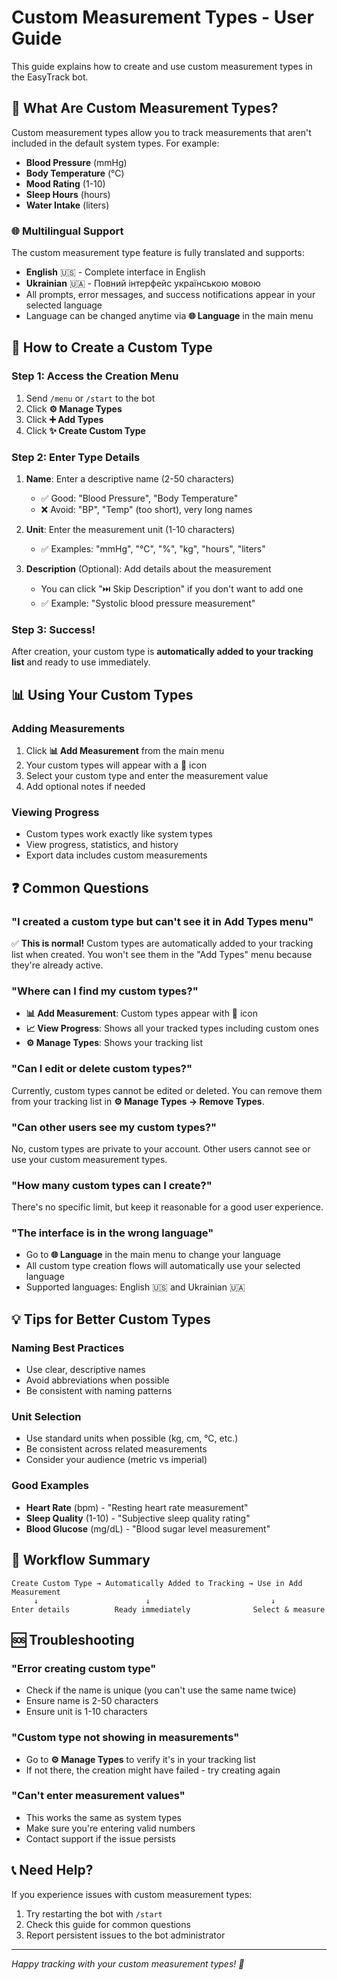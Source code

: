 # Custom Measurement Types - User Guide

This guide explains how to create and use custom measurement types in the EasyTrack bot.

## 🎯 What Are Custom Measurement Types?

Custom measurement types allow you to track measurements that aren't included in the default system types. For example:
- **Blood Pressure** (mmHg)
- **Body Temperature** (°C)
- **Mood Rating** (1-10)
- **Sleep Hours** (hours)
- **Water Intake** (liters)

### 🌐 Multilingual Support
The custom measurement type feature is fully translated and supports:
- **English** 🇺🇸 - Complete interface in English
- **Ukrainian** 🇺🇦 - Повний інтерфейс українською мовою
- All prompts, error messages, and success notifications appear in your selected language
- Language can be changed anytime via **🌐 Language** in the main menu

## 🚀 How to Create a Custom Type

### Step 1: Access the Creation Menu
1. Send `/menu` or `/start` to the bot
2. Click **⚙️ Manage Types**
3. Click **➕ Add Types**
4. Click **✨ Create Custom Type**

### Step 2: Enter Type Details
1. **Name**: Enter a descriptive name (2-50 characters)
   - ✅ Good: "Blood Pressure", "Body Temperature"
   - ❌ Avoid: "BP", "Temp" (too short), very long names

2. **Unit**: Enter the measurement unit (1-10 characters)
   - ✅ Examples: "mmHg", "°C", "%", "kg", "hours", "liters"

3. **Description** (Optional): Add details about the measurement
   - You can click "⏭️ Skip Description" if you don't want to add one
   - ✅ Example: "Systolic blood pressure measurement"

### Step 3: Success!
After creation, your custom type is **automatically added to your tracking list** and ready to use immediately.

## 📊 Using Your Custom Types

### Adding Measurements
1. Click **📊 Add Measurement** from the main menu
2. Your custom types will appear with a 🔧 icon
3. Select your custom type and enter the measurement value
4. Add optional notes if needed

### Viewing Progress
- Custom types work exactly like system types
- View progress, statistics, and history
- Export data includes custom measurements

## ❓ Common Questions

### "I created a custom type but can't see it in Add Types menu"
✅ **This is normal!** Custom types are automatically added to your tracking list when created. You won't see them in the "Add Types" menu because they're already active.

### "Where can I find my custom types?"
- **📊 Add Measurement**: Custom types appear with 🔧 icon
- **📈 View Progress**: Shows all your tracked types including custom ones
- **⚙️ Manage Types**: Shows your tracking list

### "Can I edit or delete custom types?"
Currently, custom types cannot be edited or deleted. You can remove them from your tracking list in **⚙️ Manage Types → Remove Types**.

### "Can other users see my custom types?"
No, custom types are private to your account. Other users cannot see or use your custom measurement types.

### "How many custom types can I create?"
There's no specific limit, but keep it reasonable for a good user experience.

### "The interface is in the wrong language"
- Go to **🌐 Language** in the main menu to change your language
- All custom type creation flows will automatically use your selected language
- Supported languages: English 🇺🇸 and Ukrainian 🇺🇦

## 💡 Tips for Better Custom Types

### Naming Best Practices
- Use clear, descriptive names
- Avoid abbreviations when possible
- Be consistent with naming patterns

### Unit Selection
- Use standard units when possible (kg, cm, °C, etc.)
- Be consistent across related measurements
- Consider your audience (metric vs imperial)

### Good Examples
- **Heart Rate** (bpm) - "Resting heart rate measurement"
- **Sleep Quality** (1-10) - "Subjective sleep quality rating"
- **Blood Glucose** (mg/dL) - "Blood sugar level measurement"

## 🔄 Workflow Summary

```
Create Custom Type → Automatically Added to Tracking → Use in Add Measurement
     ↓                        ↓                           ↓
Enter details          Ready immediately              Select & measure
```

## 🆘 Troubleshooting

### "Error creating custom type"
- Check if the name is unique (you can't use the same name twice)
- Ensure name is 2-50 characters
- Ensure unit is 1-10 characters

### "Custom type not showing in measurements"
- Go to **⚙️ Manage Types** to verify it's in your tracking list
- If not there, the creation might have failed - try creating again

### "Can't enter measurement values"
- This works the same as system types
- Make sure you're entering valid numbers
- Contact support if the issue persists

## 📞 Need Help?

If you experience issues with custom measurement types:
1. Try restarting the bot with `/start`
2. Check this guide for common questions
3. Report persistent issues to the bot administrator

---

*Happy tracking with your custom measurement types! 🎯*

